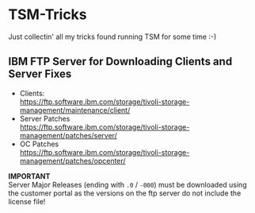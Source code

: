 # TSM-Tricks
Just collectin' all my tricks found running TSM for some time :-)

## IBM FTP Server for Downloading Clients and Server Fixes
* Clients:<br>
  https://ftp.software.ibm.com/storage/tivoli-storage-management/maintenance/client/
* Server Patches<br>
  https://ftp.software.ibm.com/storage/tivoli-storage-management/patches/server/
* OC Patches<br>
  https://ftp.software.ibm.com/storage/tivoli-storage-management/patches/opcenter/

**IMPORTANT**<br>
Server Major Releases (ending with `.0` / `-000`) must be downloaded using the customer portal as the versions on the ftp server do not include the license file!
